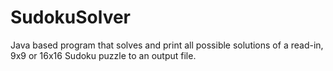 # SudokuSolver
Java based program that solves and print all possible solutions of a read-in, 9x9 or 16x16 Sudoku puzzle to an output file.
